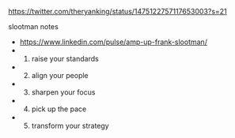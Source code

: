 https://twitter.com/theryanking/status/1475122757117653003?s=21


slootman notes
- https://www.linkedin.com/pulse/amp-up-frank-slootman/
- 1. raise your standards 
- 2. align your people 
- 3. sharpen your focus 
- 4. pick up the pace 
- 5. transform your strategy